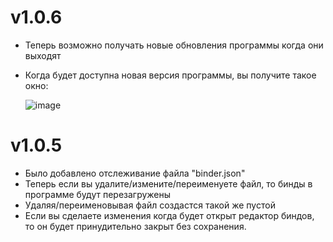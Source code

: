 # v1.0.6
- Теперь возможно получать новые обновления программы когда они выходят
- Когда будет доступна новая версия программы, вы получите такое окно:
  
  ![image](https://github.com/FichiDi/Admin-binder-for-GTA-5-RP/assets/90341601/68af2972-1192-4a09-8645-713cae4c4a5a)



# v1.0.5
- Было добавлено отслеживание файла "binder.json"
- Теперь если вы удалите/измените/переименуете файл, то бинды в программе будут перезагружены
- Удаляя/переименовывая файл создастся такой же пустой
- Если вы сделаете изменения когда будет открыт редактор биндов, то он будет принудительно закрыт без сохранения.
